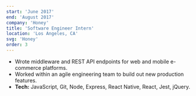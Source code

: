 ```yaml
---
start: 'June 2017'
end: 'August 2017'
company: 'Honey'
title: 'Software Engineer Intern'
location: 'Los Angeles, CA'
svg: 'Honey'
order: 3
---
```


- Wrote middleware and REST API endpoints for web and mobile e-commerce platforms.
- Worked within an agile engineering team to build out new production features.
- **Tech:** JavaScript, Git, Node, Express, React Native, React, Jest, jQuery.
